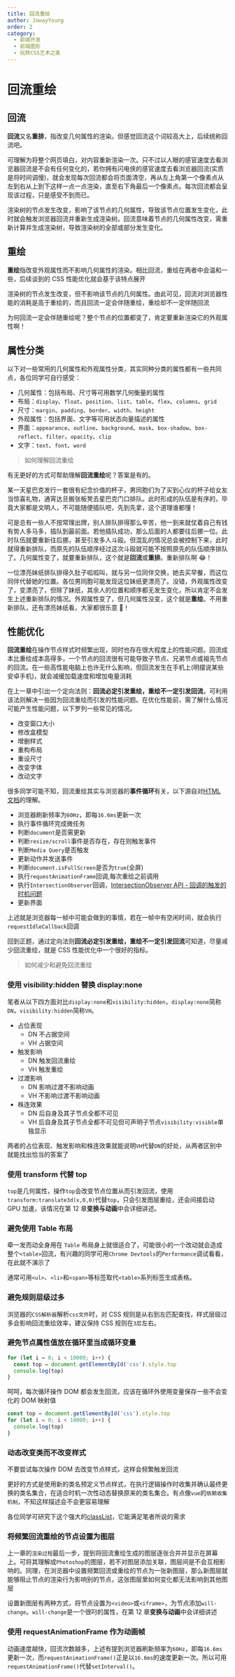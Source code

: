```yaml
---
title: 回流重绘
author: JowayYoung
order: 2
category:
  - 前端开发
  - 前端图形
  - 玩转CSS艺术之美
---
```


# 回流重绘

## 回流

**回流**又名**重排**，指改变几何属性的渲染。但感觉回流这个词较高大上，后续统称回流吧。

可理解为将整个网页填白，对内容重新渲染一次。只不过以人眼的感官速度去看浏览器回流是不会有任何变化的，若你拥有闪电侠的感官速度去看浏览器回流(实质是将时间调慢)，就会发现每次回流都会将页面清空，再从左上角第一个像素点从左到右从上到下这样一点一点渲染，直至右下角最后一个像素点。每次回流都会呈现该过程，只是感受不到而已。

渲染树的节点发生改变，影响了该节点的几何属性，导致该节点位置发生变化，此时就会触发浏览器回流并重新生成渲染树。回流意味着节点的几何属性改变，需重新计算并生成渲染树，导致渲染树的全部或部分发生变化。

## 重绘

**重绘**指改变外观属性而不影响几何属性的渲染。相比回流，重绘在两者中会温和一些，后续谈到的 CSS 性能优化就会基于该特点展开

渲染树的节点发生改变，但不影响该节点的几何属性。由此可见，回流对浏览器性能的消耗是高于重绘的，而且回流一定会伴随重绘，重绘却不一定伴随回流

为何回流一定会伴随重绘呢？整个节点的位置都变了，肯定要重新渲染它的外观属性啊！

## 属性分类

以下对一些常用的几何属性和外观属性分类，其实同种分类的属性都有一些共同点，各位同学可自行感受：

- 几何属性：包括布局、尺寸等可用数学几何衡量的属性
- 布局：`display`、`float`、`position`、`list`、`table`、`flex`、`columns`、`grid`
- 尺寸：`margin`、`padding`、`border`、`width`、`height`
- 外观属性：包括界面、文字等可用状态向量描述的属性
- 界面：`appearance`、`outline`、`background`、`mask`、`box-shadow`、`box-reflect`、`filter`、`opacity`、`clip`
- 文字：`text`、`font`、`word`

> 如何理解回流重绘

有无更好的方式可帮助理解**回流重绘**呢？答案是有的。

某一天星巴克发行一套很有纪念价值的杯子，男同胞们为了买到心仪的杯子给女友当惊喜礼物，通宵达旦搬张板凳去星巴克门口排队。此时形成的队伍是有序的，毕竟大家都是文明人，不可能随便插队吧，先到先拿，这个道理谁都懂！

可是总有一些人不按常理出牌，别人排队排得那么辛苦，他一到来就仗着自己有钱有势人多马多，插队到最前面。若他插队成功，那么后面的人都要往后挪一位。此时队伍就要重新往后挪，甚至引发多人斗殴。但混乱的情况总会被控制下来，此时就得重新排队，而原先的队伍顺序经过这次斗殴就可能不按照原先的队伍顺序排队了。几何属性变了，就要重新排队，这个就是**回流**或**重排**。重新排队啊 😂！

一位漂亮妹纸排队排得久肚子呱呱叫，就与另一位同伴交换，她去买早餐，而这位同伴代替她的位置。各位男同胞可能发现这位妹纸更漂亮了。没错，外观属性改变了，变漂亮了，但除了妹纸，其余人的位置和顺序都无发生变化，所以肯定不会发生上述重新排队的情况。外观属性变了，但几何属性没变，这个就是**重绘**。不用重新排队，还有漂亮妹纸看，大家都很乐意 🤔！

## 性能优化

**回流重绘**在操作节点样式时频繁出现，同时也存在很大程度上的性能问题。回流成本比重绘成本高得多，一个节点的回流很有可能导致子节点、兄弟节点或祖先节点的回流。在一些高性能电脑上也许无什么影响，但回流发生在手机上(明摆说某些安卓手机)，就会减缓加载速度和增加电量消耗

在上一章中引出一个定向法则：**回流必定引发重绘，重绘不一定引发回流**，可利用该法则解决一些因为回流重绘而引发的性能问题。在优化性能前，需了解什么情况可能产生性能问题，以下罗列一些常见的情况。

- 改变窗口大小
- 修改盒模型
- 增删样式
- 重构布局
- 重设尺寸
- 改变字体
- 改动文字

很多同学可能不知，回流重绘其实与浏览器的**事件循环**有关，以下源自对[HTML 文档](https://link.juejin.cn/?target=https%3A%2F%2Fhtml.spec.whatwg.org%2Fmultipage%2Fwebappapis.html%23event-loop-processing-model)的理解。

- 浏览器刷新频率为`60Hz`，即每`16.6ms`更新一次
- 执行事件循环完成微任务
- 判断`document`是否需更新
- 判断`resize/scroll`事件是否存在，存在则触发事件
- 判断`Media Query`是否触发
- 更新动作并发送事件
- 判断`document.isFullScreen`是否为`true`(全屏)
- 执行`requestAnimationFrame`回调,每次重绘之前调用
- 执行`IntersectionObserver`回调，[IntersectionObserver API - 回调的触发的时机问题](https://zhuanlan.zhihu.com/p/447542045)
- 更新界面

上述就是浏览器每一帧中可能会做到的事情，若在一帧中有空闲时间，就会执行`requestIdleCallback`回调

回到正题，通过定向法则**回流必定引发重绘，重绘不一定引发回流**可知道，尽量减少回流重绘，就是 CSS 性能优化中一个很好的指标。

> 如何减少和避免回流重绘

### 使用 visibility:hidden 替换 display:none

笔者从以下四方面对比`display:none`和`visibility:hidden`，`display:none`简称`DN`，`visibility:hidden`简称`VH`。

- 占位表现
  - DN 不占据空间
  - VH 占据空间
- 触发影响
  - DN 触发回流重绘
  - VH 触发重绘
- 过渡影响
  - DN 影响过渡不影响动画
  - VH 不影响过渡不影响动画
- 株连效果
  - DN 后自身及其子节点全都不可见
  - VH 后自身及其子节点全都不可见但可声明子节点`visibility:visible`单独显示

两者的占位表现、触发影响和株连效果就能说明`VH`代替`DN`的好处，从两者区别中就能找出恰当的答案了

### 使用 transform 代替 top

`top`是几何属性，操作`top`会改变节点位置从而引发回流，使用`transform:translate3d(x,0,0)`代替`top`，只会引发图层重绘，还会间接启动 GPU 加速，该情况在第 12 章**变换与动画**中会详细讲述。

### 避免使用 Table 布局

牵一发而动全身用在 `Table` 布局身上就很适合了，可能很小的一个改动就会造成整个`<table>`回流，有兴趣的同学可用`Chrome Devtools`的`Performance`调试看看，在此就不演示了

通常可用`<ul>`、`<li>`和`<span>`等标签取代`<table>`系列标签生成表格。

### 避免规则层级过多

浏览器的`CSS解析器`解析`css文件`时，对 CSS 规则是从右到左匹配查找，样式层级过多会影响回流重绘效率，建议保持 CSS 规则在`3层`左右。

### 避免节点属性值放在循环里当成循环变量

```js
for (let i = 0; i < 10000; i++) {
  const top = document.getElementById('css').style.top
  console.log(top)
}
```

呵呵，每次循环操作 DOM 都会发生回流，应该在循环外使用变量保存一些不会变化的 DOM 映射值

```js
const top = document.getElementById('css').style.top
for (let i = 0; i < 10000; i++) {
  console.log(top)
}
```

### 动态改变类而不改变样式

不要尝试每次操作 DOM 去改变节点样式，这样会频繁触发回流

更好的方式是使用新的类名预定义节点样式，在执行逻辑操作时收集并确认最终更换的类名集合，在适合时机一次性动态替换原来的类名集合。有点像`vue`的`依赖收集机制`，不知这样描述会不会更容易理解

各位同学可研究下这个强大的[classList](https://www.runoob.com/jsref/prop-element-classlist.html)，它能满足笔者所说的需求

### 将频繁回流重绘的节点设置为图层

上一章的`渲染过程`最后一步，提到将回流重绘生成的图层逐张合并并显示在屏幕上。可将其理解成`Photoshop`的图层，若不对图层添加关联，图层间是不会互相影响的。同理，在浏览器中设置频繁回流或重绘的节点为一张新图层，那么新图层就能够阻止节点的渲染行为影响别的节点，这张图层里如何变化都无法影响到其他图层

设置新图层有两种方式，将节点设置为`<video>`或`<iframe>`，为节点添加`will-change`。`will-change`是一个很叼的属性，在第 12 章**变换与动画**中会详细讲述

### 使用 requestAnimationFrame 作为动画帧

动画速度越快，回流次数越多，上述有提到浏览器刷新频率为`60Hz`，即每`16.6ms`更新一次，而`requestAnimationFrame()`正是以`16.6ms`的速度更新一次。所以可用`requestAnimationFrame()`代替`setInterval()`。
